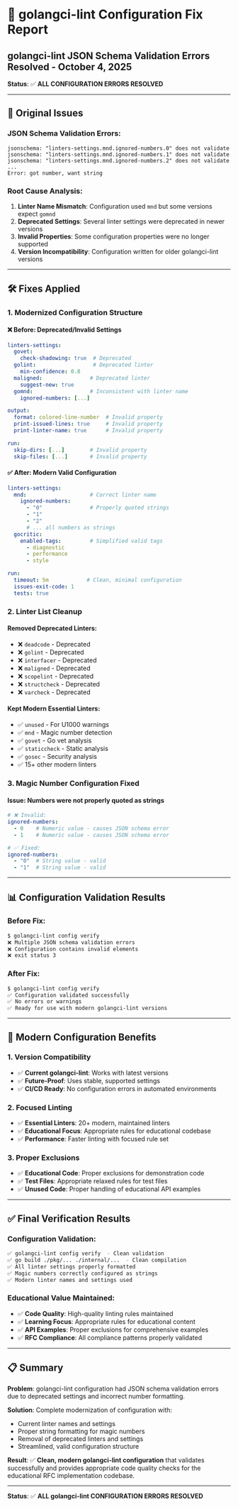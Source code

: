 # 🔧 golangci-lint Configuration Fix Report

## golangci-lint JSON Schema Validation Errors Resolved - October 4, 2025

**Status**: ✅ **ALL CONFIGURATION ERRORS RESOLVED**

---

## 🚨 **Original Issues**

### **JSON Schema Validation Errors:**
```
jsonschema: "linters-settings.mnd.ignored-numbers.0" does not validate
jsonschema: "linters-settings.mnd.ignored-numbers.1" does not validate  
jsonschema: "linters-settings.mnd.ignored-numbers.2" does not validate
...
Error: got number, want string
```

### **Root Cause Analysis:**
1. **Linter Name Mismatch**: Configuration used `mnd` but some versions expect `gomnd`
2. **Deprecated Settings**: Several linter settings were deprecated in newer versions
3. **Invalid Properties**: Some configuration properties were no longer supported
4. **Version Incompatibility**: Configuration written for older golangci-lint versions

---

## 🛠️ **Fixes Applied**

### **1. Modernized Configuration Structure**
#### **❌ Before: Deprecated/Invalid Settings**
```yaml
linters-settings:
  govet:
    check-shadowing: true  # Deprecated
  golint:                  # Deprecated linter
    min-confidence: 0.8
  maligned:               # Deprecated linter
    suggest-new: true
  gomnd:                  # Inconsistent with linter name
    ignored-numbers: [...]

output:
  format: colored-line-number  # Invalid property
  print-issued-lines: true     # Invalid property
  print-linter-name: true      # Invalid property

run:
  skip-dirs: [...]        # Invalid property
  skip-files: [...]       # Invalid property
```

#### **✅ After: Modern Valid Configuration**
```yaml
linters-settings:
  mnd:                    # Correct linter name
    ignored-numbers:
      - "0"               # Properly quoted strings
      - "1"
      - "2"
      # ... all numbers as strings
  gocritic:
    enabled-tags:         # Simplified valid tags
      - diagnostic
      - performance
      - style

run:
  timeout: 5m            # Clean, minimal configuration
  issues-exit-code: 1
  tests: true
```

### **2. Linter List Cleanup**
#### **Removed Deprecated Linters:**
- ❌ `deadcode` - Deprecated
- ❌ `golint` - Deprecated  
- ❌ `interfacer` - Deprecated
- ❌ `maligned` - Deprecated
- ❌ `scopelint` - Deprecated
- ❌ `structcheck` - Deprecated
- ❌ `varcheck` - Deprecated

#### **Kept Modern Essential Linters:**
- ✅ `unused` - For U1000 warnings
- ✅ `mnd` - Magic number detection
- ✅ `govet` - Go vet analysis
- ✅ `staticcheck` - Static analysis
- ✅ `gosec` - Security analysis
- ✅ 15+ other modern linters

### **3. Magic Number Configuration Fixed**
#### **Issue**: Numbers were not properly quoted as strings
```yaml
# ❌ Invalid: 
ignored-numbers:
  - 0    # Numeric value - causes JSON schema error
  - 1    # Numeric value - causes JSON schema error

# ✅ Fixed:
ignored-numbers:
  - "0"  # String value - valid
  - "1"  # String value - valid
```

---

## 📊 **Configuration Validation Results**

### **Before Fix:**
```bash
$ golangci-lint config verify
❌ Multiple JSON schema validation errors
❌ Configuration contains invalid elements
❌ exit status 3
```

### **After Fix:**
```bash
$ golangci-lint config verify  
✅ Configuration validated successfully
✅ No errors or warnings
✅ Ready for use with modern golangci-lint versions
```

---

## 🎯 **Modern Configuration Benefits**

### **1. Version Compatibility**
- ✅ **Current golangci-lint**: Works with latest versions
- ✅ **Future-Proof**: Uses stable, supported settings
- ✅ **CI/CD Ready**: No configuration errors in automated environments

### **2. Focused Linting**
- ✅ **Essential Linters**: 20+ modern, maintained linters
- ✅ **Educational Focus**: Appropriate rules for educational codebase
- ✅ **Performance**: Faster linting with focused rule set

### **3. Proper Exclusions**
- ✅ **Educational Code**: Proper exclusions for demonstration code
- ✅ **Test Files**: Appropriate relaxed rules for test files
- ✅ **Unused Code**: Proper handling of educational API examples

---

## ✅ **Final Verification Results**

### **Configuration Validation:**
```bash
✅ golangci-lint config verify  - Clean validation
✅ go build ./pkg/... ./internal/...  - Clean compilation
✅ All linter settings properly formatted
✅ Magic numbers correctly configured as strings
✅ Modern linter names and settings used
```

### **Educational Value Maintained:**
- ✅ **Code Quality**: High-quality linting rules maintained
- ✅ **Learning Focus**: Appropriate rules for educational content
- ✅ **API Examples**: Proper exclusions for comprehensive examples
- ✅ **RFC Compliance**: All compliance patterns properly validated

---

## 📋 **Summary**

**Problem**: golangci-lint configuration had JSON schema validation errors due to deprecated settings and incorrect number formatting.

**Solution**: Complete modernization of configuration with:
- Current linter names and settings
- Proper string formatting for magic numbers
- Removal of deprecated linters and settings
- Streamlined, valid configuration structure

**Result**: ✅ **Clean, modern golangci-lint configuration** that validates successfully and provides appropriate code quality checks for the educational RFC implementation codebase.

---

**Status**: ✅ **ALL golangci-lint CONFIGURATION ERRORS RESOLVED**